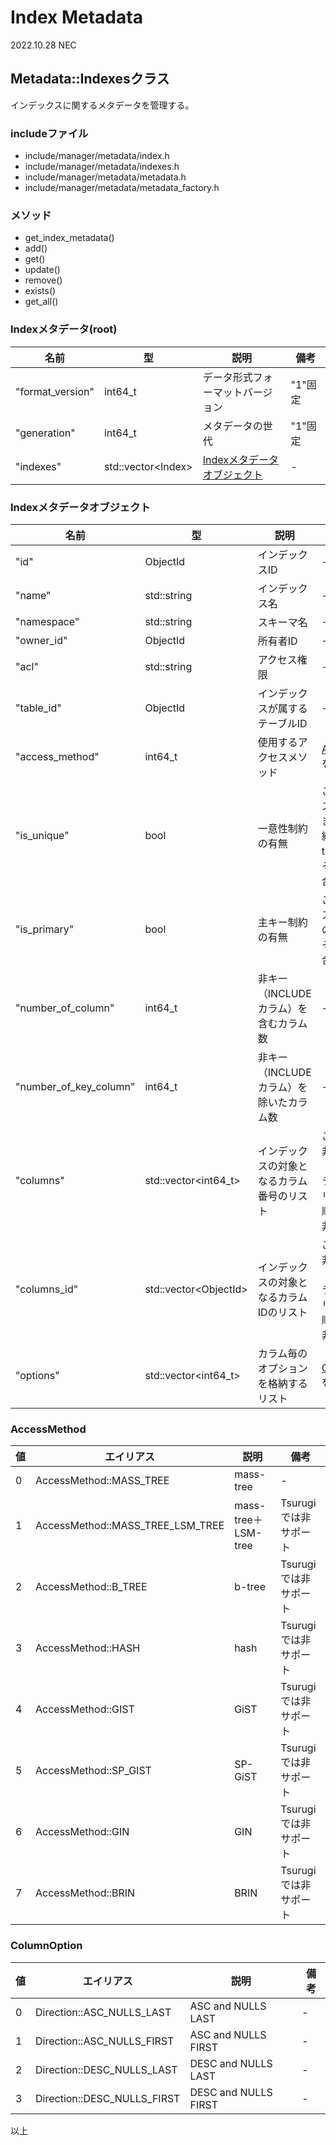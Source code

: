 
# Index Metadata

2022.10.28 NEC  

## Metadata::Indexesクラス

インデックスに関するメタデータを管理する。

### includeファイル

* include/manager/metadata/index.h
* include/manager/metadata/indexes.h
* include/manager/metadata/metadata.h
* include/manager/metadata/metadata_factory.h

### メソッド

* get_index_metadata()
* add()
* get()
* update()
* remove()
* exists()
* get_all()

### Indexメタデータ(root)  

| 名前 | 型 | 説明 | 備考 |
|----|----|----|----|
|"format_version" | int64_t               | データ形式フォーマットバージョン | "1"固定 |
|"generation"     | int64_t               | メタデータの世代 | "1"固定 |
|"indexes"         | std::vector\<Index\>  | [Indexメタデータオブジェクト](#indexメタデータオブジェクト)  | - |

### Indexメタデータオブジェクト

| 名前 | 型 | 説明 | 備考 |
|----|----|----|----|
| "id"                    | ObjectId    | インデックスID | - |
| "name"                  | std::string | インデックス名 | - |
| "namespace"             | std::string | スキーマ名 | - |
| "owner_id"              | ObjectId    | 所有者ID | - |
| "acl"                   | std::string | アクセス権限 | - |
| "table_id"              | ObjectId    | インデックスが属するテーブルID | - |
| "access_method"         | int64_t     | 使用するアクセスメソッド | [AccessMethod](#accessmethod) を参照 |
| "is_unique"             | bool        | 一意性制約の有無 | このインデックスが一意性制約または主キー制約の場合、true。<br>それ以外の場合、false。 |
| "is_primary"            | bool        | 主キー制約の有無 | このインデックスが主キー制約の場合、true。<br>それ以外の場合、false。 |
| "number_of_column"      | int64_t   | 非キー（INCLUDEカラム）を含むカラム数 | - |
| "number_of_key_column"  | int64_t   | 非キー（INCLUDEカラム）を除いたカラム数 | - |
| "columns"               | std::vector<int64_t> | インデックスの対象となるカラム番号のリスト | このリストには非キー（INCLUDEカラム）を含む。<br>リストへの登録順番は、キー＋非キーとなる。 |
| "columns_id"               | std::vector\<ObjectId\> | インデックスの対象となるカラムIDのリスト | このリストには非キー（INCLUDEカラム）を含む。<br>リストへの登録順番は、キー＋非キーとなる。 |
| "options"               | std::vector<int64_t> | カラム毎のオプションを格納するリスト | [ColumnOption](#columnoption) を参照 |

### AccessMethod

  | 値 | エイリアス | 説明 | 備考 |
  |---|---|---|---|
  | 0 | AccessMethod::MASS_TREE           | mass-tree | - |
  | 1 | AccessMethod::MASS_TREE_LSM_TREE  | mass-tree＋LSM-tree | Tsurugiでは非サポート |
  | 2 | AccessMethod::B_TREE              | b-tree | Tsurugiでは非サポート |
  | 3 | AccessMethod::HASH                | hash | Tsurugiでは非サポート |
  | 4 | AccessMethod::GIST                | GiST | Tsurugiでは非サポート |
  | 5 | AccessMethod::SP_GIST             | SP-GiST | Tsurugiでは非サポート |
  | 6 | AccessMethod::GIN                 | GIN | Tsurugiでは非サポート |
  | 7 | AccessMethod::BRIN                | BRIN | Tsurugiでは非サポート |


### ColumnOption

  | 値 | エイリアス | 説明 | 備考 |
  |---|---|---|---|
  | 0 | Direction::ASC_NULLS_LAST  | ASC and NULLS LAST | - |
  | 1 | Direction::ASC_NULLS_FIRST  | ASC and NULLS FIRST | - |
  | 2 | Direction::DESC_NULLS_LAST | DESC and NULLS LAST | - |
  | 3 | Direction::DESC_NULLS_FIRST  | DESC and NULLS FIRST | - |

以上
